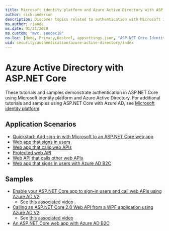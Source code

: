```yaml
---
title: Microsoft identity platform and Azure Active Directory with ASP.NET Core
author: rick-anderson
description: Discover topics related to authentication with Microsoft identity platform Azure Active Directory for web apps and APIs in ASP.NET Core.
ms.author: riande
ms.date: 01/21/2020
ms.custom: "mvc, seodec18"
no-loc: [Home, Privacy,Kestrel, appsettings.json, "ASP.NET Core Identity", cookie, Cookie, Blazor, "Blazor Server", "Blazor WebAssembly", "Identity", "Let's Encrypt", Razor, SignalR]
uid: security/authentication/azure-active-directory/index
---
```

# Azure Active Directory with ASP.NET Core

These tutorials and samples demonstrate authentication in ASP.NET Core using Microsoft identity platform and Azure Active Directory. For additional tutorials and samples using ASP.NET Core with Azure AD, see [Microsoft identity platform](/azure/active-directory/develop/).

## Application Scenarios

* [Quickstart: Add sign-in with Microsoft to an ASP.NET Core web app](/azure/active-directory/develop/quickstart-v2-aspnet-core-webapp)
* [Web app that signs in users](/azure/active-directory/develop/scenario-web-app-sign-user-overview?tabs=aspnetcore)
* [Web app that calls web APIs](/azure/active-directory/develop/scenario-web-app-call-api-overview)
* [Protected web API](/azure/active-directory/develop/scenario-protected-web-api-overview)
* [Web API that calls other web APIs](/azure/active-directory/develop/scenario-web-api-call-api-overview)
* [Web app that signs in users with Azure AD B2C](xref:security/authentication/azure-ad-b2c)

## Samples

* [Enable your ASP.NET Core app to sign-in users and call web APIs using Azure AD V2](/samples/azure-samples/active-directory-aspnetcore-webapp-openidconnect-v2/enable-webapp-signin/): 
  * See [this associated video](https://channel9.msdn.com/Events/Build/2018/THR5001)
* [Calling an ASP.NET Core 2.0 Web API from a WPF application using Azure AD V2](/samples/azure-samples/active-directory-dotnet-native-aspnetcore-v2/calling-an-aspnet-core-web-api-from-a-wpf-application-using-azure-ad-v2/): 
  * See [this associated video](https://channel9.msdn.com/Events/Build/2018/THR5000)
* [An ASP.NET Core web app with Azure AD B2C](/samples/azure-samples/active-directory-b2c-dotnetcore-webapp/an-aspnet-core-web-app-with-azure-ad-b2c/)
